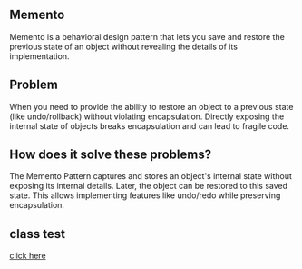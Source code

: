 ## Memento
Memento is a behavioral design pattern that lets you save and restore the previous state of an object without revealing the details of its implementation.

## Problem
When you need to provide the ability to restore an object to a previous state (like undo/rollback) without violating encapsulation. 
Directly exposing the internal state of objects breaks encapsulation and can lead to fragile code.

## How does it solve these problems?
The Memento Pattern captures and stores an object's internal state without exposing its internal details.
Later, the object can be restored to this saved state. This allows implementing features like undo/redo while preserving encapsulation.

## class test
[click here](../../../../../../../src/test/java/com/andeerlb/gof/memento/MementoTest.java)